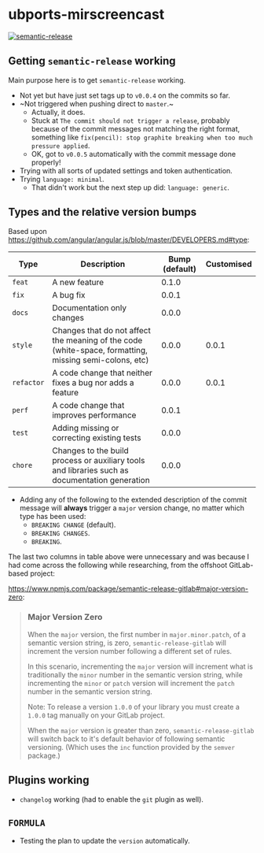 # ubports-mirscreencast

[![semantic-release](https://img.shields.io/badge/%20%20%F0%9F%93%A6%F0%9F%9A%80-semantic--release-e10079.svg)](https://github.com/semantic-release/semantic-release)

## Getting `semantic-release` working

Main purpose here is to get `semantic-release` working.

* Not yet but have just set tags up to `v0.0.4` on the commits so far.
* ~Not triggered when pushing direct to `master`.~
    * Actually, it does.
    * Stuck at `The commit should not trigger a release`, probably because of the commit messages not matching the right format, something like `fix(pencil): stop graphite breaking when too much pressure applied`.
    * OK, got to `v0.0.5` automatically with the commit message done properly!
* Trying with all sorts of updated settings and token authentication.
* Trying `language: minimal`.
    * That didn't work but the next step up did: `language: generic`.

## Types and the relative version bumps

Based upon https://github.com/angular/angular.js/blob/master/DEVELOPERS.md#type:

Type|Description|Bump (default)|Customised
-----|-----|-----|-----
`feat`|A new feature|0.1.0|
`fix`|A bug fix|0.0.1|
`docs`|Documentation only changes|0.0.0|
`style`|Changes that do not affect the meaning of the code (white-space, formatting, missing semi-colons, etc)|0.0.0|0.0.1
`refactor`|A code change that neither fixes a bug nor adds a feature|0.0.0|0.0.1
`perf`|A code change that improves performance|0.0.1|
`test`|Adding missing or correcting existing tests|0.0.0|
`chore`|Changes to the build process or auxiliary tools and libraries such as documentation generation|0.0.0|

* Adding any of the following to the extended description of the commit message will **always** trigger a `major` version change, no matter which type has been used:
    * `BREAKING CHANGE` (default).
    * `BREAKING CHANGES`.
    * `BREAKING`.

The last two columns in table above were unnecessary and was because I had come across the following while researching, from the offshoot GitLab-based project:

https://www.npmjs.com/package/semantic-release-gitlab#major-version-zero:

> ### Major Version Zero
> 
> When the `major` version, the first number in `major.minor.patch`, of a semantic version string, is zero, `semantic-release-gitlab` will increment the version number following a different set of rules.
> 
> In this scenario, incrementing the `major` version will increment what is traditionally the `minor` number in the semantic version string, while incrementing the `minor` or `patch` version will increment the `patch` number in the semantic version string.
> 
> Note: To release a version `1.0.0` of your library you must create a `1.0.0` tag manually on your GitLab project.
> 
> When the `major` version is greater than zero, `semantic-release-gitlab` will switch back to it's default behavior of following semantic versioning. (Which uses the `inc` function provided by the `semver` package.)

## Plugins working

* `changelog` working (had to enable the `git` plugin as well).

## `FORMULA`

* Testing the plan to update the `version` automatically.
